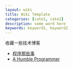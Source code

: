 ```yaml
---
layout: wiki
title: Wiki Template
categories: [cate1, cate2]
description: some word here
keywords: keyword1, keyword2
---
```


收藏一些技术博客

- [程序那些事](http://www.flydean.com/)
-  [A Humble Programmer](https://hezhigang.github.io/)

